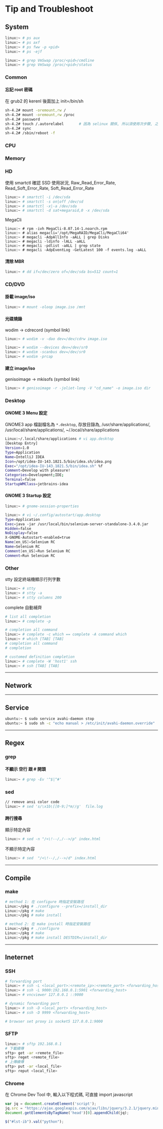 # Tip and Troubleshoot

## System

```bash
linux:~ # ps aux
linux:~ # ps axf
linux:~ # ps fww -p <pid>
linux:~ # ps -ejf
```

```bash
linux:~ # grep VmSwap /proc/<pid>/cmdline
linux:~ # grep VmSwap /proc/<pid>/status
```

### Common

#### 忘記 root 密碼

在 grub2 的 kerenl 後面加上 init=/bin/sh

```sh
sh-4.2# mount -oremount,rw /
sh-4.2# mount -oremount,rw /proc
sh-4.2# password
sh-4.2# touch /.autorelabel       # 因為 selinux 關係, 所以須使用次步驟, 之後要多重開機一次; 若無 selinux 可略過次步驟
sh-4.2# sync
sh-4.2# /sbin/reboot -f
```

### CPU

### Memory

### HD

使用  smartctl 確認 SSD 使用狀況, Raw_Read_Error_Rate, Read_Soft_Error_Rate, Soft_Read_Error_Rate

```bash
linux:~ # smartctl -i /dev/sda
linux:~ # smartctl -s on|off /dev/sd
linux:~ # smartctl -x|-a /dev/sda
linux:~ # smartctl -d sat+megaraid,0 -x /dev/sda 
```

MegaCli

```
linux:~ # rpm -ivh MegaCli-8.07.14-1.noarch.rpm
linux:~ # alias megacli='/opt/MegaRAID/MegaCli/MegaCli64'
linux:~ # megacli -AdpAllInfo -aALL | grep Disks
linux:~ # megacli -ldinfo -lALL -aALL
linux:~ # megacli -pdlist -aALL | grep state
linux:~ # megacli -AdpEventLog -GetLatest 100 -f events.log -aALL
```

#### 清除 MBR

```bash
linux:~ # dd if=/dev/zero of=/dev/sda bs=512 count=1
```

### CD/DVD

#### 掛載 image/iso

```bash
linux:~ # mount -oloop image.iso /mnt
```

#### 光碟燒錄

wodim -> cdrecord (symbol link)

```bash
linux:~ # wodim -v -dao dev=/dev/cdrw image.iso

linux:~ # wodim --devices dev=/dev/sr0
linux:~ # wodim -scanbus dev=/dev/sr0
linux:~ # wodim -prcap
```

#### 建立 image/iso

genisoimage -> mkisofs (symbol  link)

```bash
linux:~ # genisoimage -r -joliet-long -V "cd_name" -o image.iso dir
```

### Desktop


#### GNOME 3 Menu 設定

GNOME3 app 檔副檔名為 `*.desktop`, 存放目錄為, /usr/share/applications/, /usr/local/share/applications/, ~/.local/share/applications

```bash
Linux:~/.local/share/applications # vi app.desktop
[Desktop Entry]
Version=1.0
Type=Application
Name=IntelliJ IDEA
Icon=/opt/idea-IU-143.1821.5/bin/idea.sh/idea.png
Exec="/opt/idea-IU-143.1821.5/bin/idea.sh" %f
Comment=Develop with pleasure!
Categories=Development;IDE;
Terminal=false
StartupWMClass=jetbrains-idea
```

#### GNOME 3 Startup 設定


```bash
linux:~ # gnome-session-properties

linux:~ # vi ~/.config/autostart/app.desktop
Type=Application
Exec=java -jar /usr/local/bin/selenium-server-standalone-3.4.0.jar
Hidden=false
NoDisplay=false
X-GNOME-Autostart-enabled=true
Name[en_US]=Selenium RC
Name=Selenium RC
Comment[en_US]=Run Selenium RC
Comment=Run Selenium RC
```

### Other

stty 設定終端機顯示行列字數

```bash
linux:~ # stty
linux:~ # stty -a
linux:~ # stty columns 200
```


complete 自動補齊

```bash
# list all completion
linux:~ # complete -p

# completion all command
linux:~ # complete -c which == complete -A command which 
linux:~ # which [TAB] [TAB]
# completion all command
# completion

# customed definition completion
linux:~ # complete -W 'host1' ssh
linux:~ # ssh [TAB] [TAB]
```


----

## Network


----

## Service

```bash
ubuntu:~ $ sudo service avahi-daemon stop
ubuntu:~ $ sudo sh -c "echo manual > /etc/init/avahi-daemon.override"
```


----

## Regex

### grep

#### 不顯示 空行 跟 \# 開頭

```bash
linux:~ # grep -Ev '^$|^#'
```

### sed

```bash
// remove ansi color code
linux:~ # sed 's/\x1b\[[0-9;]*m//g'  file.log
```

#### 跨行搜尋

顯示特定內容

```bash
linux:~ # sed -n "/<\!--/,/-->/p" index.html
```

不顯示特定內容

```bash
linux:~ # sed  "/<\!--/,/-->/d" index.html
```


---

## Compile


### make

```bash
# method 1: 在 configure 時指定安裝路徑
Linux:~/pkg # ./configure --prefix=/install_dir
Linux:~/pkg # make
Linux:~/pkg # make install

# method 2: 在 make install 時指定安裝路徑
Linux:~/pkg # ./configure
Linux:~/pkg # make
Linux:~/pkg # make install DESTDIR=/install_dir
```


---

## Ineternet


### SSH

```bash
# forwarding port
linux:~ # ssh -L <local_port>:<remote_ip>:<remote_port> <forwarding_host>
linux:~ # ssh -L 9000:192.168.0.1:5901 <forwarding_host>
linux:~ # vncviewer 127.0.0.1 ::9000

# dynamic forwarding port
linux:~ # ssh -D <local_port> <forwarding_host>
linux:~ # ssh -D 9999 <forwarding_host>

# browser set proxy is socket5 127.0.0.1:9000
```

### SFTP

```bash
linux:~ # sftp 192.168.0.1
# 下載續傳
sftp> get -ar <remote_file>
sftp> reget <remote_file>
# 上傳續傳
sftp> put -ar <local_file>
sftp> reput <local_file>
```


### Chrome

在 Chrome Dev Tool 中, 輸入以下程式碼, 可直接 import javascript

```javascript
var jq = document.createElement('script');
jq.src = "https://ajax.googleapis.com/ajax/libs/jquery/3.2.1/jquery.min.js";
document.getElementsByTagName('head')[0].appendChild(jq);

$("#lst-ib").val("python");
```


